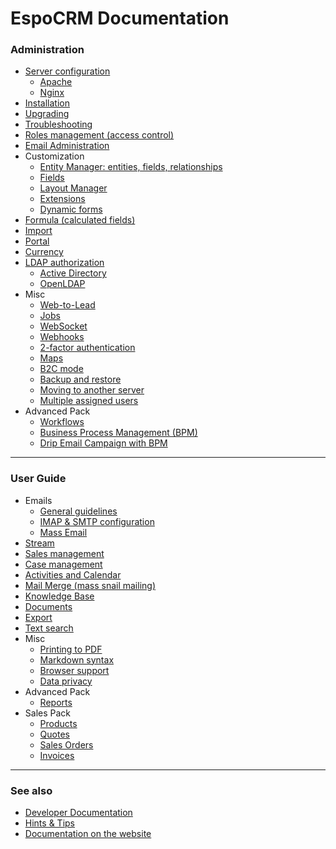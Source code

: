 # EspoCRM Documentation

### Administration

* [Server configuration](https://github.com/espocrm/documentation/blob/master/administration/server-configuration.md)
  * [Apache](https://github.com/espocrm/documentation/blob/master/administration/apache-server-configuration.md)
  * [Nginx](https://github.com/espocrm/documentation/blob/master/administration/nginx-server-configuration.md)
* [Installation](https://github.com/espocrm/documentation/blob/master/administration/installation.md)
* [Upgrading](https://github.com/espocrm/documentation/blob/master/administration/upgrading.md)
* [Troubleshooting](https://github.com/espocrm/documentation/blob/master/administration/troubleshooting.md)
* [Roles management (access control)](https://github.com/espocrm/documentation/blob/master/administration/roles-management.md)
* [Email Administration](https://github.com/espocrm/documentation/blob/master/administration/emails.md)
* Customization
  * [Entity Manager: entities, fields, relationships](https://github.com/espocrm/documentation/blob/master/administration/entity-manager.md)
  * [Fields](https://github.com/espocrm/documentation/blob/master/administration/fields.md)
  * [Layout Manager](https://github.com/espocrm/documentation/blob/master/administration/layout-manager.md)
  * [Extensions](https://github.com/espocrm/documentation/blob/master/administration/extensions.md)
  * [Dynamic forms](https://github.com/espocrm/documentation/blob/master/administration/dynamic-logic.md)
* [Formula (calculated fields)](https://github.com/espocrm/documentation/blob/master/administration/formula.md)
* [Import](https://github.com/espocrm/documentation/blob/master/administration/import.md)
* [Portal](https://github.com/espocrm/documentation/blob/master/administration/portal.md)
* [Currency](https://github.com/espocrm/documentation/blob/master/administration/currency.md)
* [LDAP authorization](https://github.com/espocrm/documentation/blob/master/administration/ldap-authorization.md)
  * [Active Directory](https://github.com/espocrm/documentation/blob/master/administration/ldap-authorization-for-ad.md)
  * [OpenLDAP](https://github.com/espocrm/documentation/blob/master/administration/ldap-authorization-for-openldap.md)
* Misc
  * [Web-to-Lead](https://github.com/espocrm/documentation/blob/master/administration/web-to-lead.md)
  * [Jobs](https://github.com/espocrm/documentation/blob/master/administration/jobs.md)
  * [WebSocket](https://github.com/espocrm/documentation/blob/master/administration/websocket.md)
  * [Webhooks](https://github.com/espocrm/documentation/blob/master/administration/webhooks.md)
  * [2-factor authentication](https://github.com/espocrm/documentation/blob/master/administration/2fa.md)
  * [Maps](https://github.com/espocrm/documentation/blob/master/administration/maps.md)
  * [B2C mode](https://github.com/espocrm/documentation/blob/master/administration/b2c.md)
  * [Backup and restore](https://github.com/espocrm/documentation/blob/master/administration/backup-and-restore.md)
  * [Moving to another server](https://github.com/espocrm/documentation/blob/master/administration/moving-to-another-server.md)
  * [Multiple assigned users](https://github.com/espocrm/documentation/blob/master/administration/multiple-assigned-users.md)
* Advanced Pack
  * [Workflows](https://github.com/espocrm/documentation/blob/master/administration/workflows.md)
  * [Business Process Management (BPM)](https://github.com/espocrm/documentation/blob/master/administration/bpm.md)
  * [Drip Email Campaign with BPM](https://github.com/espocrm/documentation/blob/master/administration/bpm-drip-email-campaign.md)

---

### User Guide

* Emails
  * [General guidelines](https://github.com/espocrm/documentation/blob/master/user-guide/emails.md)
  * [IMAP & SMTP configuration](https://github.com/espocrm/documentation/blob/master/user-guide/imap-smtp-configuration.md)
  * [Mass Email](https://github.com/espocrm/documentation/blob/master/user-guide/mass-email.md)
* [Stream](https://github.com/espocrm/documentation/blob/master/user-guide/stream.md)
* [Sales management](https://github.com/espocrm/documentation/blob/master/user-guide/sales-management.md)
* [Case management](https://github.com/espocrm/documentation/blob/master/user-guide/case-management.md)
* [Activities and Calendar](https://github.com/espocrm/documentation/blob/master/user-guide/activities-and-calendar.md)
* [Mail Merge (mass snail mailing)](https://github.com/espocrm/documentation/blob/master/user-guide/mail-merge.md)
* [Knowledge Base](https://github.com/espocrm/documentation/blob/master/user-guide/knowledge-base.md)
* [Documents](https://github.com/espocrm/documentation/blob/master/user-guide/documents.md)
* [Export](https://github.com/espocrm/documentation/blob/master/user-guide/export.md)
* [Text search](https://github.com/espocrm/documentation/blob/master/user-guide/text-search.md)
* Misc
  * [Printing to PDF](https://github.com/espocrm/documentation/blob/master/user-guide/printing-to-pdf.md)
  * [Markdown syntax](https://github.com/espocrm/documentation/blob/master/user-guide/markdown.md)
  * [Browser support](https://github.com/espocrm/documentation/blob/master/user-guide/browser-support.md)
  * [Data privacy](https://github.com/espocrm/documentation/blob/master/user-guide/data-privacy.md)
* Advanced Pack
  * [Reports](https://github.com/espocrm/documentation/blob/master/user-guide/reports.md)
* Sales Pack
  * [Products](https://github.com/espocrm/documentation/blob/master/user-guide/products.md)
  * [Quotes](https://github.com/espocrm/documentation/blob/master/user-guide/quotes.md)
  * [Sales Orders](https://github.com/espocrm/documentation/blob/master/user-guide/sales-orders.md)
  * [Invoices](https://github.com/espocrm/documentation/blob/master/user-guide/invoices.md)

---

### See also

* [Developer Documentation](https://github.com/espocrm/documentation/blob/master/development/index.md)
* [Hints & Tips](https://www.espocrm.com/tips/)
* [Documentation on the website](https://www.espocrm.com/documentation/)
